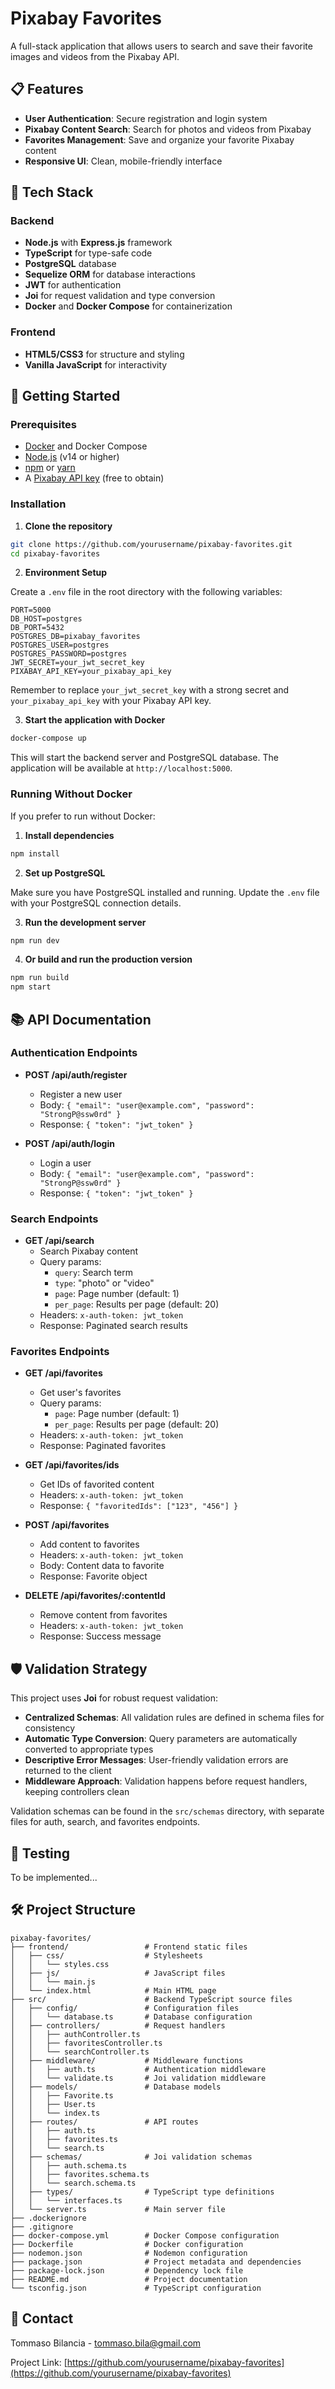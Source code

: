 # Pixabay Favorites

A full-stack application that allows users to search and save their favorite images and videos from the Pixabay API.

## 📋 Features

- **User Authentication**: Secure registration and login system
- **Pixabay Content Search**: Search for photos and videos from Pixabay
- **Favorites Management**: Save and organize your favorite Pixabay content
- **Responsive UI**: Clean, mobile-friendly interface 

## 🔧 Tech Stack

### Backend
- **Node.js** with **Express.js** framework
- **TypeScript** for type-safe code
- **PostgreSQL** database
- **Sequelize ORM** for database interactions
- **JWT** for authentication
- **Joi** for request validation and type conversion
- **Docker** and **Docker Compose** for containerization

### Frontend
- **HTML5/CSS3** for structure and styling
- **Vanilla JavaScript** for interactivity

## 🚀 Getting Started

### Prerequisites

- [Docker](https://www.docker.com/get-started) and Docker Compose
- [Node.js](https://nodejs.org/) (v14 or higher)
- [npm](https://www.npmjs.com/) or [yarn](https://yarnpkg.com/)
- A [Pixabay API key](https://pixabay.com/api/docs/) (free to obtain)

### Installation

1. **Clone the repository**

```bash
git clone https://github.com/yourusername/pixabay-favorites.git
cd pixabay-favorites
```

2. **Environment Setup**

Create a `.env` file in the root directory with the following variables:

```
PORT=5000
DB_HOST=postgres
DB_PORT=5432
POSTGRES_DB=pixabay_favorites
POSTGRES_USER=postgres
POSTGRES_PASSWORD=postgres
JWT_SECRET=your_jwt_secret_key
PIXABAY_API_KEY=your_pixabay_api_key
```

Remember to replace `your_jwt_secret_key` with a strong secret and `your_pixabay_api_key` with your Pixabay API key.

3. **Start the application with Docker**

```bash
docker-compose up
```

This will start the backend server and PostgreSQL database. The application will be available at `http://localhost:5000`.

### Running Without Docker

If you prefer to run without Docker:

1. **Install dependencies**

```bash
npm install
```

2. **Set up PostgreSQL**

Make sure you have PostgreSQL installed and running. Update the `.env` file with your PostgreSQL connection details.

3. **Run the development server**

```bash
npm run dev
```

4. **Or build and run the production version**

```bash
npm run build
npm start
```

## 📚 API Documentation

### Authentication Endpoints

- **POST /api/auth/register**
  - Register a new user
  - Body: `{ "email": "user@example.com", "password": "StrongP@ssw0rd" }`
  - Response: `{ "token": "jwt_token" }`

- **POST /api/auth/login**
  - Login a user
  - Body: `{ "email": "user@example.com", "password": "StrongP@ssw0rd" }`
  - Response: `{ "token": "jwt_token" }`

### Search Endpoints

- **GET /api/search**
  - Search Pixabay content
  - Query params:
    - `query`: Search term
    - `type`: "photo" or "video"
    - `page`: Page number (default: 1)
    - `per_page`: Results per page (default: 20)
  - Headers: `x-auth-token: jwt_token`
  - Response: Paginated search results

### Favorites Endpoints

- **GET /api/favorites**
  - Get user's favorites
  - Query params:
    - `page`: Page number (default: 1)
    - `per_page`: Results per page (default: 20)
  - Headers: `x-auth-token: jwt_token`
  - Response: Paginated favorites

- **GET /api/favorites/ids**
  - Get IDs of favorited content
  - Headers: `x-auth-token: jwt_token`
  - Response: `{ "favoritedIds": ["123", "456"] }`

- **POST /api/favorites**
  - Add content to favorites
  - Headers: `x-auth-token: jwt_token`
  - Body: Content data to favorite
  - Response: Favorite object

- **DELETE /api/favorites/:contentId**
  - Remove content from favorites
  - Headers: `x-auth-token: jwt_token`
  - Response: Success message

## 🛡️ Validation Strategy

This project uses **Joi** for robust request validation:

- **Centralized Schemas**: All validation rules are defined in schema files for consistency
- **Automatic Type Conversion**: Query parameters are automatically converted to appropriate types
- **Descriptive Error Messages**: User-friendly validation errors are returned to the client
- **Middleware Approach**: Validation happens before request handlers, keeping controllers clean

Validation schemas can be found in the `src/schemas` directory, with separate files for auth, search, and favorites endpoints.

## 🧪 Testing

To be implemented...

## 🛠️ Project Structure

```
pixabay-favorites/
├── frontend/                 # Frontend static files
│   ├── css/                  # Stylesheets
│   │   └── styles.css
│   ├── js/                   # JavaScript files
│   │   └── main.js
│   └── index.html            # Main HTML page
├── src/                      # Backend TypeScript source files
│   ├── config/               # Configuration files
│   │   └── database.ts       # Database configuration
│   ├── controllers/          # Request handlers
│   │   ├── authController.ts
│   │   ├── favoritesController.ts
│   │   └── searchController.ts
│   ├── middleware/           # Middleware functions
│   │   ├── auth.ts           # Authentication middleware
│   │   └── validate.ts       # Joi validation middleware
│   ├── models/               # Database models
│   │   ├── Favorite.ts
│   │   ├── User.ts
│   │   └── index.ts
│   ├── routes/               # API routes
│   │   ├── auth.ts
│   │   ├── favorites.ts
│   │   └── search.ts
│   ├── schemas/              # Joi validation schemas
│   │   ├── auth.schema.ts
│   │   ├── favorites.schema.ts
│   │   └── search.schema.ts
│   ├── types/                # TypeScript type definitions
│   │   └── interfaces.ts
│   └── server.ts             # Main server file
├── .dockerignore
├── .gitignore
├── docker-compose.yml        # Docker Compose configuration
├── Dockerfile                # Docker configuration
├── nodemon.json              # Nodemon configuration
├── package.json              # Project metadata and dependencies
├── package-lock.json         # Dependency lock file
├── README.md                 # Project documentation
└── tsconfig.json             # TypeScript configuration
```

## 📮 Contact

Tommaso Bilancia - tommaso.bila@gmail.com

Project Link: [https://github.com/yourusername/pixabay-favorites](https://github.com/yourusername/pixabay-favorites)

